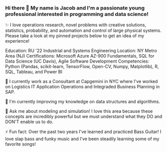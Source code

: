 ### Hi there 👋 My name is Jacob and I'm a passionate young professional interested in programming and data science!

✨ I love operations research, novel problems with creative solutions, statistics, probability, and automation and control of large physical systems. Please take a look at my pinned projects below to get an idea of my experience!

Education: RU '22 Industrial and Systems Engineering
Location: NY Metro Area (NJ)
Certifications: Microsoft Azure AZ-900 Fundamentals, SQL for Data Science (UC Davis), Agile Software Development
Competencies: Python (Pandas, scikit-learn, TensorFlow, Open-CV, Numpy, Matplotlib), R, SQL, Tableau, and Power BI

🔭 I currently work as a Consultant at Capgemini in NYC where I've worked on Logistics IT Application Operations and Integraded Business Planning in SAP.

🌱 I'm currently improving my knowledge on data structures and algorithms.

💬 Ask me about modeling and simulation! I love this area because these concepts are incredibly powerful but we must understand what they DO and DON'T enable us to do.

⚡ Fun fact: Over the past two years I've learned and practiced Bass Guitar! I love slap bass and funky music and I've been steadily learning some of my favorite songs!





<!--
**Jacobkklon/Jacobkklon** is a ✨ _special_ ✨ repository because its `README.md` (this file) appears on your GitHub profile.

Here are some ideas to get you started:

- 🔭 I’m currently working on ...
- 🌱 I’m currently learning ...
- 👯 I’m looking to collaborate on ...
- 🤔 I’m looking for help with ...
- 💬 Ask me about ...
- 📫 How to reach me: ...
- 😄 Pronouns: ...
- ⚡ Fun fact: ...
-->
